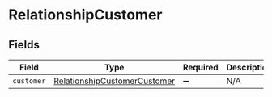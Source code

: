 # RelationshipCustomer


## Fields

| Field                                                                               | Type                                                                                | Required                                                                            | Description                                                                         |
| ----------------------------------------------------------------------------------- | ----------------------------------------------------------------------------------- | ----------------------------------------------------------------------------------- | ----------------------------------------------------------------------------------- |
| `customer`                                                                          | [RelationshipCustomerCustomer](../../models/shared/relationshipcustomercustomer.md) | :heavy_minus_sign:                                                                  | N/A                                                                                 |